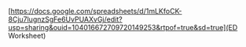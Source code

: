 [https://docs.google.com/spreadsheets/d/1mLKfoCK-8Cju7lugnzSgFe6UvPUAXvGj/edit?usp=sharing&ouid=104016672709720149253&rtpof=true&sd=true](ED Worksheet)